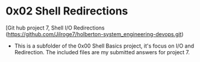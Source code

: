 # 0x02 Shell Redirections

[Git hub project 7, Shell I/O Redirections (https://github.com/Jilroge7/holberton-system_engineering-devops.git)


* This is a subfolder of the 0x00 Shell Basics project, it's focus on I/O and Redirection. The included files are my submitted answers for project 7. 